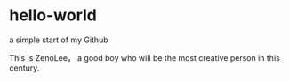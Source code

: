 # hello-world
a simple start of my Github		 

This is ZenoLee， a good boy who will be the most creative person in this century. 
